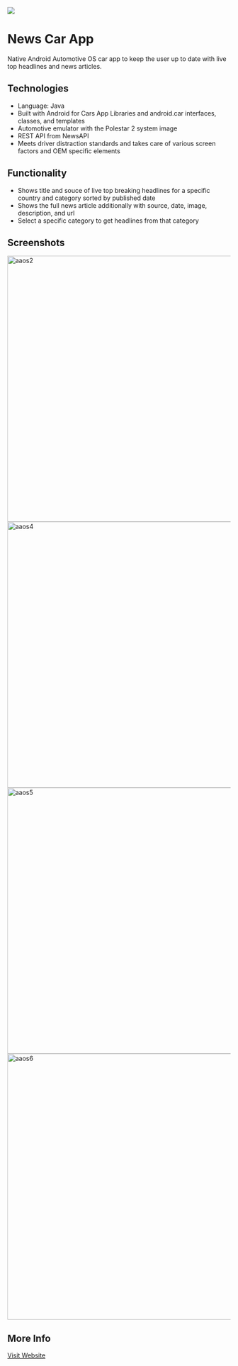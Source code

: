 ![](https://user-images.githubusercontent.com/36485235/164883068-8347ec42-d0ad-42e2-ad2d-ba749877f121.png)

# News Car App
Native Android Automotive OS car app to keep the user up to date with live top headlines and news articles.

## Technologies
- Language: Java
- Built with Android for Cars App Libraries and android.car interfaces, classes, and templates
- Automotive emulator with the Polestar 2 system image
- REST API from NewsAPI
- Meets driver distraction standards and takes care of various screen factors and OEM specific elements

## Functionality
- Shows title and souce of live top breaking headlines for a specific country and category sorted by published date
- Shows the full news article additionally with source, date, image, description, and url
- Select a specific category to get headlines from that category

## Screenshots
<img width="600" alt="aaos2" src="https://user-images.githubusercontent.com/36485235/164882964-5fd07598-cfd1-4a9e-a555-129863daafc7.png">
<img width="600" alt="aaos4" src="https://user-images.githubusercontent.com/36485235/164882947-fc4ac499-c29f-4a3b-87d3-2ab1ccb307be.png">
<img width="600" alt="aaos5" src="https://user-images.githubusercontent.com/36485235/164882953-121c82de-22b6-4717-9697-23067a4cb97b.png">
<img width="600" alt="aaos6" src="https://user-images.githubusercontent.com/36485235/164882958-4a694f80-0008-4b30-8006-d36bdbd93d5b.png">

## More Info
[Visit Website](https://jongwonlee.dev/news-car-app)
